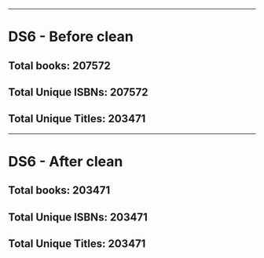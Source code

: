 
---

# DS6 - Before clean

## Total books: 207572
## Total Unique ISBNs: 207572
## Total Unique Titles: 203471
---

# DS6 - After clean

## Total books: 203471
## Total Unique ISBNs: 203471
## Total Unique Titles: 203471